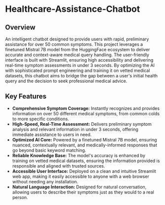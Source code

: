 # Healthcare-Assistance-Chatbot

## Overview
An intelligent chatbot designed to provide users with rapid, preliminary assistance for over 50 common symptoms. This project leverages a finetuned Mistral 7B model from the HuggingFace ecosystem to deliver accurate and context-aware medical query handling. The user-friendly interface is built with Streamlit, ensuring high accessibility and delivering real-time symptom assessments in under 3 seconds. By optimizing the AI with sophisticated prompt engineering and training it on vetted medical datasets, this chatbot aims to bridge the gap between a user's initial health query and the decision to seek professional medical advice.

## Key Features
- **Comprehensive Symptom Coverage:** Instantly recognizes and provides information on over 50 different medical symptoms, from common colds to more specific conditions.
- **High-Speed, Real-Time Assessment:** Delivers preliminary symptom analysis and relevant information in under 3 seconds, offering immediate assistance to users in need.
- **Optimized AI Core:** Powered by a finetuned Mistral 7B model, ensuring nuanced, contextually relevant, and medically-informed responses that go beyond basic keyword matching.
- **Reliable Knowledge Base:** The model's accuracy is enhanced by training on vetted medical datasets, ensuring the information provided is responsible and aligned with trusted sources.
- **Accessible User Interface:** Deployed on a clean and intuitive Streamlit web app, making it easily accessible to anyone with a web browser without needing any installation.
- **Natural Language Interaction:** Designed for natural conversation, allowing users to describe their symptoms just as they would to a real person.
